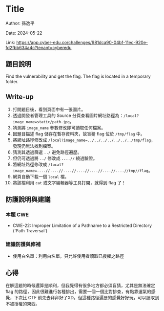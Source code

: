 # Title

Author: 孫逸平

Date: 2024-05-22

Link: https://app.cyber-edu.co/challenges/981dca90-04bf-11ec-920e-fd2fbb634a4c?tenant=cyberedu

## 題目說明

Find the vulnerability and get the flag. The flag is located in a temporary folder.

## Write-up

1. 打開題目後，看到頁面中有一張圖片。
2. 透過開發者管理工具的 Source 分頁查看圖片網址路徑為：`/local?image_name=static/path.jpg`。
3. 猜測將 `image_name` 參數修改即可讀取任何檔案。
4. 因題目描述 flag 儲存在暫存資料夾，故盲猜 flag 位於 `/tmp/flag` 中。
5. 將網址路徑修改成 `/local?image_name=../../../../../../../tmp/flag`，發現仍無法找到檔案。
6. 猜測其透過篩選 `../` 避免路徑遍歷。
7. 但仍可透過將 `../` 修改成 `....//` 繞過驗證。
8. 將網址路徑修改成 `/local?image_name=....//....//....//....//....//....//....//tmp//flag`。
9. 網頁自動下載一個 `local` 檔。
10. 將該檔利用 `cat` 或文字編輯器等工具打開，就得到 flag 了！

## 防護說明與建議

### 本題 CWE

* CWE-22: Improper Limitation of a Pathname to a Restricted Directory ('Path Traversal')

### 建議防護與修補

* 使用白名單：利用白名單，只允許使用者讀取已授權之路徑

## 心得

在解這題的時候還算是順利，但我覺得有很多地方都必須盲猜，尤其是無法確定 flag 的路徑，因此很難進行各種排出，需要一個一個比對排查，有點靠運氣的感覺，下次比 CTF 前先去拜拜好了XD。但這種路徑遍歷的感覺好好玩，可以讀取到不被授權的東西。
